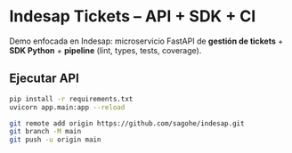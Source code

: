 # Indesap Tickets – API + SDK + CI


Demo enfocada en Indesap: microservicio FastAPI de **gestión de tickets** + **SDK Python** + **pipeline** (lint, types, tests, coverage).


## Ejecutar API
```bash
pip install -r requirements.txt
uvicorn app.main:app --reload

git remote add origin https://github.com/sagohe/indesap.git
git branch -M main
git push -u origin main